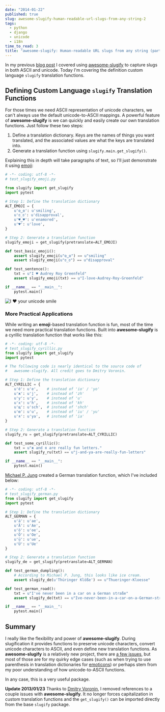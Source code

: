 ```yaml
---
date: "2014-01-22"
published: true
slug: awesome-slugify-human-readable-url-slugs-from-any-string-2
tags:
  - python
  - django
  - unicode
  - i18n
time_to_read: 3
title: "awesome-slugify: Human-readable URL slugs from any string (part 2)"
---
```


In my previous [blog
post](/awesome-slugify-human-readable-url-slugs-from-any-string.html)
I covered using
[awesome-slugify](https://pypi.python.org/pypi/awesome-slugify) to
capture slugs in both ASCII and unicode. Today I'm covering the
definition custom language `slugify` translation functions.

## Defining Custom Language `slugify` Translation Functions

For those times we need ASCII representation of unicode characters, we
can't always use the default unicode-to-ASCII mappings. A powerful
feature of **awesome-slugify** is we can quickly and easily create our
own translation functions. Just follow these two steps:

1.  Define a translation dictionary. Keys are the names of things you
    want translated, and the associated values are what the keys are
    translated into.
2.  Generate a translation function using `slugify.main.get_slugify()`.

Explaining this in depth will take paragraphs of text, so I'll just
demonstrate it using [emoji](https://en.wikipedia.org/wiki/Emoji):

```python
# -*- coding: utf-8 -*-
# test_slugify_emoji.py

from slugify import get_slugify
import pytest

# Step 1: Define the translation dictionary
ALT_EMOJI = {
    u'ʘ‿ʘ': u'smiling',
    u'ಠ_ಠ': u'disapproval',
    u'♥‿♥': u'enamored',
    u'♥': u'love',
}

# Step 2: Generate a translation function
slugify_emoji = get_slugify(pretranslate=ALT_EMOJI)

def test_basic_emoji():
    assert slugify_emoji(u"ʘ‿ʘ") == u"smiling"
    assert slugify_emoji(u"ಠ_ಠ") == u"disapproval"

def test_sentence():
    txt = u"I ♥ Audrey Roy Greenfeld"
    assert slugify_emoji(txt) == u"I-love-Audrey-Roy-Greenfeld"

if __name__ == "__main__":
    pytest.main()
```

![I ♥ your unicode smile](https://f004.backblazeb2.com/file/daniel-feldroy-com/public/images/i-♥-your-unicode-smile.png)

### More Practical Applications

While writing an **emoji**-based translation function is fun, most of
the time we need more practical translation functions. Built into
**awesome-slugify** is a cyrillic translation function that works like
this:

```python
# -*- coding: utf-8 -*-
# test_slugify_cyrillic.py
from slugify import get_slugify
import pytest

# The following code is nearly identical to the source code of
#   awesome-slugify. All credit goes to Dmitry Voronin.

# Step 1: Define the translation dictionary
ALT_CYRILLIC = {
    u'ё': u'e',    # instead of 'io' / 'yo'
    u'ж': u'j',    # instead of 'zh'
    u'у': u'y',    # instead of 'u'
    u'х': u'h',    # instead of 'kh'
    u'щ': u'sch',  # instead of 'shch'
    u'ю': u'u',    # instead of 'iu' / 'yu'
    u'я': u'ya',   # instead of 'ia'
}

# Step 2: Generate a translation function
slugify_ru = get_slugify(pretranslate=ALT_CYRILLIC)

def test_some_cyrillic():
    txt = u"ж and я are really fun letters."
    assert slugify_ru(txt) == u"j-and-ya-are-really-fun-letters"

if __name__ == "__main__":
    pytest.main()
```

[Michael P. Jung](https://bikeshedder.com/) created a German translation
function, which I've included below:

```python
# -*- coding: utf-8 -*-
# test_slugify_german.py
from slugify import get_slugify
import pytest

# Step 1: Define the translation dictionary
ALT_GERMAN = {
    u'ä': u'ae',
    u'Ä': u'Ae',
    u'ö': u'oe',
    u'Ö': u'Oe',
    u'ü': u'ue',
    u'Ü': u'Ue'
}

# Step 2: Generate a translation function
slugify_de = get_slugify(pretranslate=ALT_GERMAN)

def test_german_dumpling():
    # According to Michael P. Jung, this looks like ice cream.
    assert slugify_de(u'Thüringer Klöße') == u"Thueringer-Kloesse"

def test_german_road():
    txt = u"I've never been in a car on a German straße"
    assert slugify_de(txt) == u"Ive-never-been-in-a-car-on-a-German-strasse"

if __name__ == "__main__":
    pytest.main()
```

## Summary

I really like the flexibility and power of **awesome-slugify**. During
slugification it provides functions to preserve unicode characters,
convert unicode characters to ASCII, and even define new translation
functions. As **awesome-slugify** is a relatively new project, there are
[a few issues](https://github.com/dimka665/awesome-slugify/issues), but
most of those are for my quirky edge cases (such as when trying to use
parenthesis in translation dictionaries for
[emoticons](https://en.wikipedia.org/wiki/Emoticons)) or perhaps stem
from my poor understanding of how unicode-to-ASCII functions.

In any case, this is a very useful package.

**Update 2013/01/23** Thanks to [Dmitry
Voronin](https://github.com/dimka665), I removed references to a couple
issues with **awesome-slugify**. It no longer forces capitalization in
custom translation functions and the `get_slugify()` can be imported
directly from the base `slugify` package.
